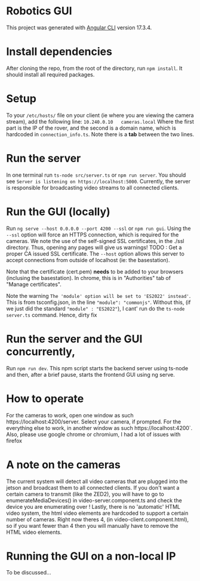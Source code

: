 # Robotics GUI
This project was generated with [Angular CLI](https://github.com/angular/angular-cli) version 17.3.4.

# Install dependencies
After cloning the repo, from the root of the directory, run
`npm install`. It should install all required packages.

# Setup
To your `/etc/hosts/` file on your client (ie where
you are viewing the camera stream), add the following
line:
`10.240.0.10   cameras.local`
Where the first part is the IP of the rover, and the
second is a domain name, which is hardcoded in `connection_info.ts`.
Note there is a **tab** between the two lines.

# Run the server
In one terminal
run `ts-node src/server.ts` or `npm run server`. You should see
`Server is listening on https://localhost:5000`. Currently, the server is responsible for broadcasting video streams to all connected clients.

# Run the GUI (locally)
Run `ng serve --host 0.0.0.0 --port 4200 --ssl` or `npm run gui`. Using the `--ssl` option will force an HTTPS connection, which is required for the cameras. We note the use of the self-signed 
SSL certificates, in the ./ssl directory. Thus, opening any pages will give us warnings! TODO : Get a proper CA issued SSL certificate.
The `--host` option allows this server to accept connections from outside of
localhost (ie: the basestation).

Note that the certificate (cert.pem) **needs** to be added to your browsers
(inclusing the basestation).
In chrome, this is in "Authorities" tab of "Manage certificates".

Note the warning `The 'module' option will be set to 'ES2022' instead'`. This is from tsconfig.json, in the line `"module": "commonjs"`.
Without this, (if we just did the standard `"module" : "ES2022"`), I cant' run do the `ts-node server.ts` command. Hence, dirty fix

# Run the server and the GUI concurrently,
Run `npm run dev`. This npm script starts the backend server using ts-node and then, after a brief pause, starts the frontend GUI using ng serve.

# How to operate
For the cameras to work, open one window as such
https://localhost:4200/server. Select your camera, if prompted.
For the everything else to work, in another window as such
https://localhost:4200`. Also, please use google chrome or chromium, I had a lot of issues with firefox

# A note on the cameras
The current system will detect all video cameras that are plugged into the jetson and broadcast them to all connected clients. If you don't want a certain camera to transmit (like the ZED2), you will have to go to enumerateMediaDevices() in video-server.component.ts and check the device you are enumerating over ! Lastly, there is no 'automatic' HTML video system, the html video elements are hardcoded to support a certain number of cameras. Right now theres 4, (in video-client.component.html), so if you want fewer than 4 then you will manually have to remove the HTML video elements.  

# Running the GUI on a non-local IP
To be discussed...


